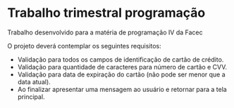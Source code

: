 # Trabalho trimestral programação
Trabalho desenvolvido para a matéria de programação IV da Facec

O projeto deverá contemplar os seguintes requisitos:

 - Validação para todos os campos de identificação de cartão de crédito.
 - Validação para quantidade de caracteres para número de cartão e CVV.
 - Validação para data de expiração do cartão (não pode ser menor que a data atual).
 - Ao finalizar apresentar uma mensagem ao usuário e retornar para a tela principal.
